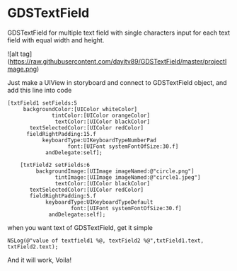 # GDSTextField
GDSTextField for multiple text field with single characters input for each text field with equal width and height.

![alt tag] (https://raw.githubusercontent.com/dayitv89/GDSTextField/master/projectImage.png)

Just make a UIView in storyboard and connect to GDSTextField object, and add this line into code
```
[txtField1 setFields:5
     backgroundColor:[UIColor whiteColor]
              tintColor:[UIColor orangeColor]
               textColor:[UIColor blackColor]
       textSelectedColor:[UIColor redColor]
      fieldRightPadding:15.f
           keyboardType:UIKeyboardTypeNumberPad
                   font:[UIFont systemFontOfSize:30.f]
            andDelegate:self];
    
    [txtField2 setFields:6
         backgroundImage:[UIImage imageNamed:@"circle.png"]
               tintImage:[UIImage imageNamed:@"circle1.jpeg"]
               textColor:[UIColor blackColor]
       textSelectedColor:[UIColor redColor]
       fieldRightPadding:5.f
            keyboardType:UIKeyboardTypeDefault
                    font:[UIFont systemFontOfSize:30.f]
             andDelegate:self];
```

when you want text of GDSTextField, get it simple
```
NSLog(@"value of textfield1 %@, textField2 %@",txtField1.text, txtField2.text);
```

And it will work, Voila!

